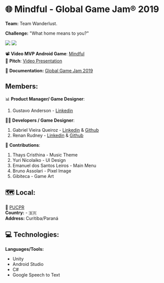 # 🌐 Mindful - Global Game Jam® 2019

**Team:** Team Wanderlust.

**Challenge:**  "What home means to you?"


![](https://github.com/xTheMay/mindful/blob/master/Preview/50763241_2267613759923514_1866431905956626432_n.png)
![](https://github.com/xTheMay/mindful/blob/master/Preview/ui.jpeg)

📽️ **Video MVP Android Game**:
[Mindful](https://www.youtube.com/watch?v=OjAXfK549Io)  
🎤 **Pitch**:
[Video Presentation](https://www.youtube.com/watch?v=hO9ojuve4Ec&feature=youtu.be)

📜 **Documentation:** [Global Game Jam 2019](https://globalgamejam.org/2019/games/mindfuls)

## Members:

📊 **Product Manager/ Game Designer**:

1. Gustavo Anderson - [Linkedin](https://www.linkedin.com/in/gustavo-anderson-28a06bb3/)


👨‍💻 **Developers / Game Designer**:

1. Gabriel Vieira Queiroz - [Linkedin](https://www.linkedin.com/in/gabriel-vieira-queiroz/) & [Github](https://github.com/Gvieirabriel)
2. Renan Rudney - [Linkedin](https://www.linkedin.com/in/renanrudney/) & [Github](https://github.com/xTheMay)

🎨 **Contributions**:

1. Thays Cristhina - Music Theme
2. Yuri Nicolaiko - UI Design
3. Emanuel dos Santos Leiros - Main Menu
4. Bruno Assolari - Pixel Image
5. Gibiteca - Game Art

## 🗺️ **Local**:
🏬 [PUCPR](https://www.pucpr.br)  
**Country:** - 🇧🇷  
**Address:** Curitiba/Paraná

## 💻 Technologies:

**Languages/Tools:**

- Unity
- Android Studio
- C#
- Google Speech to Text

